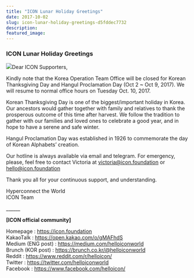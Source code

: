 ```yaml
---
title: "ICON Lunar Holiday Greetings"
date: 2017-10-02
slug: icon-lunar-holiday-greetings-d5fddec7732
description:
featured_image:
---
```


### ICON Lunar Holiday Greetings

![](https://cdn-images-1.medium.com/max/800/1*01OcfMHCr5Hjb1nr7WntZA.jpeg)Dear ICON Supporters,

Kindly note that the Korea Operation Team Office will be closed for Korean Thanksgiving Day and Hangul Proclamation Day (Oct 2 ~ Oct 9, 2017). We will resume to normal office hours on Tuesday Oct. 10, 2017.

Korean Thanksgiving Day is one of the biggest/important holiday in Korea. Our ancestors would gather together with family and relatives to thank the prosperous outcome of this time after harvest. We follow the tradition to gather with our families and loved ones to celebrate a good year, and in hope to have a serene and safe winter.

Hangul Proclamation Day was established in 1926 to commemorate the day of Korean Alphabets’ creation.

Our hotline is always available via email and telegram. For emergency, please, feel free to contact Victoria at victoria@icon.foundation or hello@icon.foundation

Thank you all for your continuous support, and understanding.

Hyperconnect the World  
ICON Team

\_\_\_\_\_\_

**[ICON official community]**

Homepage : <https://icon.foundation>  
KakaoTalk : <https://open.kakao.com/o/gMAFhdS>  
Medium (ENG post) : <https://medium.com/helloiconworld>  
Brunch (KOR post) : <https://brunch.co.kr/@helloiconworld>  
Reddit : <https://www.reddit.com/r/helloicon/>  
Twitter : <https://twitter.com/helloiconworld>  
Facebook : <https://www.facebook.com/helloicon/>

